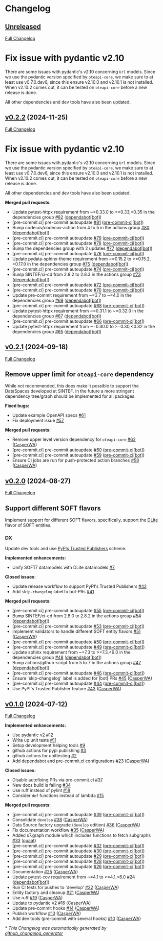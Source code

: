 # Changelog

## [Unreleased](https://github.com/SINTEF/soft7/tree/HEAD)

[Full Changelog](https://github.com/SINTEF/soft7/compare/v0.2.2...HEAD)

# Fix issue with pydantic v2.10

There are some issues with pydantic's v2.10 concerning `Url` models.
Since we use the pydantic version specified by `oteapi-core`, we make sure to at least use v0.7.0.dev6, since this ensure v2.10.0 and v2.10.1 is not installed.
When v2.10.2 comes out, it can be tested on `oteapi-core` before a new release is done.

All other dependencies and dev tools have also been updated.

## [v0.2.2](https://github.com/SINTEF/soft7/tree/v0.2.2) (2024-11-25)

[Full Changelog](https://github.com/SINTEF/soft7/compare/v0.2.1...v0.2.2)

# Fix issue with pydantic v2.10

There are some issues with pydantic's v2.10 concerning `Url` models.
Since we use the pydantic version specified by `oteapi-core`, we make sure to at least use v0.7.0.dev6, since this ensure v2.10.0 and v2.10.1 is not installed.
When v2.10.2 comes out, it can be tested on `oteapi-core` before a new release is done.

All other dependencies and dev tools have also been updated.

**Merged pull requests:**

- Update pytest-httpx requirement from ~=0.33.0 to \>=0.33,\<0.35 in the dependencies group [\#82](https://github.com/SINTEF/soft7/pull/82) ([dependabot[bot]](https://github.com/apps/dependabot))
- \[pre-commit.ci\] pre-commit autoupdate [\#81](https://github.com/SINTEF/soft7/pull/81) ([pre-commit-ci[bot]](https://github.com/apps/pre-commit-ci))
- Bump codecov/codecov-action from 4 to 5 in the actions group [\#80](https://github.com/SINTEF/soft7/pull/80) ([dependabot[bot]](https://github.com/apps/dependabot))
- \[pre-commit.ci\] pre-commit autoupdate [\#79](https://github.com/SINTEF/soft7/pull/79) ([pre-commit-ci[bot]](https://github.com/apps/pre-commit-ci))
- \[pre-commit.ci\] pre-commit autoupdate [\#78](https://github.com/SINTEF/soft7/pull/78) ([pre-commit-ci[bot]](https://github.com/apps/pre-commit-ci))
- Bump the dependencies group with 2 updates [\#77](https://github.com/SINTEF/soft7/pull/77) ([dependabot[bot]](https://github.com/apps/dependabot))
- \[pre-commit.ci\] pre-commit autoupdate [\#76](https://github.com/SINTEF/soft7/pull/76) ([pre-commit-ci[bot]](https://github.com/apps/pre-commit-ci))
- Update pydata-sphinx-theme requirement from ~=0.15.2 to \>=0.15.2,\<0.17.0 in the dependencies group [\#75](https://github.com/SINTEF/soft7/pull/75) ([dependabot[bot]](https://github.com/apps/dependabot))
- \[pre-commit.ci\] pre-commit autoupdate [\#74](https://github.com/SINTEF/soft7/pull/74) ([pre-commit-ci[bot]](https://github.com/apps/pre-commit-ci))
- Bump SINTEF/ci-cd from 2.8.2 to 2.8.3 in the actions group [\#73](https://github.com/SINTEF/soft7/pull/73) ([dependabot[bot]](https://github.com/apps/dependabot))
- \[pre-commit.ci\] pre-commit autoupdate [\#72](https://github.com/SINTEF/soft7/pull/72) ([pre-commit-ci[bot]](https://github.com/apps/pre-commit-ci))
- \[pre-commit.ci\] pre-commit autoupdate [\#70](https://github.com/SINTEF/soft7/pull/70) ([pre-commit-ci[bot]](https://github.com/apps/pre-commit-ci))
- Update pre-commit requirement from ~=3.7 to ~=4.0 in the dependencies group [\#69](https://github.com/SINTEF/soft7/pull/69) ([dependabot[bot]](https://github.com/apps/dependabot))
- \[pre-commit.ci\] pre-commit autoupdate [\#68](https://github.com/SINTEF/soft7/pull/68) ([pre-commit-ci[bot]](https://github.com/apps/pre-commit-ci))
- Update pytest-httpx requirement from ~=0.31.1 to ~=0.32.0 in the dependencies group [\#67](https://github.com/SINTEF/soft7/pull/67) ([dependabot[bot]](https://github.com/apps/dependabot))
- \[pre-commit.ci\] pre-commit autoupdate [\#66](https://github.com/SINTEF/soft7/pull/66) ([pre-commit-ci[bot]](https://github.com/apps/pre-commit-ci))
- Update pytest-httpx requirement from ~=0.30.0 to \>=0.30,\<0.32 in the dependencies group [\#65](https://github.com/SINTEF/soft7/pull/65) ([dependabot[bot]](https://github.com/apps/dependabot))

## [v0.2.1](https://github.com/SINTEF/soft7/tree/v0.2.1) (2024-09-18)

[Full Changelog](https://github.com/SINTEF/soft7/compare/v0.2.0...v0.2.1)

## Remove upper limit for `oteapi-core` dependency

While not recommended, this does make it possible to support the DataSpaces developed at SINTEF.
In the future a more stringent dependency tree/graph should be implemented for all packages.

**Fixed bugs:**

- Update example OpenAPI specs [\#61](https://github.com/SINTEF/soft7/issues/61)
- Fix deployment issue [\#57](https://github.com/SINTEF/soft7/issues/57)

**Merged pull requests:**

- Remove upper level version dependency for `oteapi-core` [\#62](https://github.com/SINTEF/soft7/pull/62) ([CasperWA](https://github.com/CasperWA))
- \[pre-commit.ci\] pre-commit autoupdate [\#60](https://github.com/SINTEF/soft7/pull/60) ([pre-commit-ci[bot]](https://github.com/apps/pre-commit-ci))
- \[pre-commit.ci\] pre-commit autoupdate [\#59](https://github.com/SINTEF/soft7/pull/59) ([pre-commit-ci[bot]](https://github.com/apps/pre-commit-ci))
- Ensure CI jobs are run for push-protected action branches [\#58](https://github.com/SINTEF/soft7/pull/58) ([CasperWA](https://github.com/CasperWA))

## [v0.2.0](https://github.com/SINTEF/soft7/tree/v0.2.0) (2024-08-27)

[Full Changelog](https://github.com/SINTEF/soft7/compare/v0.1.0...v0.2.0)

## Support different SOFT flavors

Implement support for different SOFT flavors, specifically, support the [DLite](https://github.com/SINTEF/dlite) flavor of SOFT entities.

### DX

Update dev tools and use [PyPIs Trusted Publishers](https://docs.pypi.org/trusted-publishers/) scheme.

**Implemented enhancements:**

- Unify SOFT7 datamodels with DLite datamodels [\#7](https://github.com/SINTEF/soft7/issues/7)

**Closed issues:**

- Update release workflow to support PyPI's Trusted Publishers [\#42](https://github.com/SINTEF/soft7/issues/42)
- Add `skip-changelog` label to bot-PRs [\#41](https://github.com/SINTEF/soft7/issues/41)

**Merged pull requests:**

- \[pre-commit.ci\] pre-commit autoupdate [\#55](https://github.com/SINTEF/soft7/pull/55) ([pre-commit-ci[bot]](https://github.com/apps/pre-commit-ci))
- Bump SINTEF/ci-cd from 2.8.0 to 2.8.2 in the actions group [\#54](https://github.com/SINTEF/soft7/pull/54) ([dependabot[bot]](https://github.com/apps/dependabot))
- \[pre-commit.ci\] pre-commit autoupdate [\#53](https://github.com/SINTEF/soft7/pull/53) ([pre-commit-ci[bot]](https://github.com/apps/pre-commit-ci))
- Implement validators to handle different SOFT entity flavors [\#51](https://github.com/SINTEF/soft7/pull/51) ([CasperWA](https://github.com/CasperWA))
- \[pre-commit.ci\] pre-commit autoupdate [\#50](https://github.com/SINTEF/soft7/pull/50) ([pre-commit-ci[bot]](https://github.com/apps/pre-commit-ci))
- \[pre-commit.ci\] pre-commit autoupdate [\#49](https://github.com/SINTEF/soft7/pull/49) ([pre-commit-ci[bot]](https://github.com/apps/pre-commit-ci))
- Update sphinx requirement from ~=7.3 to \>=7.3,\<9.0 in the dependencies group [\#48](https://github.com/SINTEF/soft7/pull/48) ([dependabot[bot]](https://github.com/apps/dependabot))
- Bump actions/github-script from 5 to 7 in the actions group [\#47](https://github.com/SINTEF/soft7/pull/47) ([dependabot[bot]](https://github.com/apps/dependabot))
- \[pre-commit.ci\] pre-commit autoupdate [\#46](https://github.com/SINTEF/soft7/pull/46) ([pre-commit-ci[bot]](https://github.com/apps/pre-commit-ci))
- Ensure 'skip-changelog' label is added for \[bot\] PRs [\#45](https://github.com/SINTEF/soft7/pull/45) ([CasperWA](https://github.com/CasperWA))
- \[pre-commit.ci\] pre-commit autoupdate [\#44](https://github.com/SINTEF/soft7/pull/44) ([pre-commit-ci[bot]](https://github.com/apps/pre-commit-ci))
- Use PyPI's Trusted Publisher feature [\#43](https://github.com/SINTEF/soft7/pull/43) ([CasperWA](https://github.com/CasperWA))

## [v0.1.0](https://github.com/SINTEF/soft7/tree/v0.1.0) (2024-07-12)

[Full Changelog](https://github.com/SINTEF/soft7/compare/2ffa953762f8a6a2766ffb7946afadadbb0a687b...v0.1.0)

**Implemented enhancements:**

- Use pydantic v2 [\#12](https://github.com/SINTEF/soft7/issues/12)
- Write up unit tests [\#11](https://github.com/SINTEF/soft7/issues/11)
- Setup development helping tools [\#9](https://github.com/SINTEF/soft7/issues/9)
- github actions for pypi publishing [\#3](https://github.com/SINTEF/soft7/issues/3)
- github actions for unittesting [\#2](https://github.com/SINTEF/soft7/issues/2)
- Add dependabot and pre-commit.ci configurations [\#23](https://github.com/SINTEF/soft7/pull/23) ([CasperWA](https://github.com/CasperWA))

**Closed issues:**

- Disable autofixing PRs via pre-commit.ci [\#37](https://github.com/SINTEF/soft7/issues/37)
- New docs build is failing [\#34](https://github.com/SINTEF/soft7/issues/34)
- Use ruff instead of pylint [\#18](https://github.com/SINTEF/soft7/issues/18)
- Consider `def` functions instead of lambda [\#15](https://github.com/SINTEF/soft7/issues/15)

**Merged pull requests:**

- \[pre-commit.ci\] pre-commit autoupdate [\#39](https://github.com/SINTEF/soft7/pull/39) ([pre-commit-ci[bot]](https://github.com/apps/pre-commit-ci))
- Consolidate `develop` [\#38](https://github.com/SINTEF/soft7/pull/38) ([CasperWA](https://github.com/CasperWA))
- Data Source factory upgrade \(`develop` edition\) [\#36](https://github.com/SINTEF/soft7/pull/36) ([CasperWA](https://github.com/CasperWA))
- Fix documentation workflow [\#35](https://github.com/SINTEF/soft7/pull/35) ([CasperWA](https://github.com/CasperWA))
- Added s7.graph module which includes functions to fetch subgraphs [\#33](https://github.com/SINTEF/soft7/pull/33) ([quaat](https://github.com/quaat))
- \[pre-commit.ci\] pre-commit autoupdate [\#32](https://github.com/SINTEF/soft7/pull/32) ([pre-commit-ci[bot]](https://github.com/apps/pre-commit-ci))
- \[pre-commit.ci\] pre-commit autoupdate [\#30](https://github.com/SINTEF/soft7/pull/30) ([pre-commit-ci[bot]](https://github.com/apps/pre-commit-ci))
- \[pre-commit.ci\] pre-commit autoupdate [\#29](https://github.com/SINTEF/soft7/pull/29) ([pre-commit-ci[bot]](https://github.com/apps/pre-commit-ci))
- \[pre-commit.ci\] pre-commit autoupdate [\#28](https://github.com/SINTEF/soft7/pull/28) ([pre-commit-ci[bot]](https://github.com/apps/pre-commit-ci))
- \[pre-commit.ci\] pre-commit autoupdate [\#26](https://github.com/SINTEF/soft7/pull/26) ([pre-commit-ci[bot]](https://github.com/apps/pre-commit-ci))
- Documentation [\#25](https://github.com/SINTEF/soft7/pull/25) ([CasperWA](https://github.com/CasperWA))
- Update pytest-cov requirement from ~=4.1 to \>=4.1,\<6.0 [\#24](https://github.com/SINTEF/soft7/pull/24) ([dependabot[bot]](https://github.com/apps/dependabot))
- Run CI tests for pushes to 'develop' [\#22](https://github.com/SINTEF/soft7/pull/22) ([CasperWA](https://github.com/CasperWA))
- Entity factory and cleanup [\#21](https://github.com/SINTEF/soft7/pull/21) ([CasperWA](https://github.com/CasperWA))
- Use ruff [\#19](https://github.com/SINTEF/soft7/pull/19) ([CasperWA](https://github.com/CasperWA))
- Update to pydantic v2 [\#16](https://github.com/SINTEF/soft7/pull/16) ([CasperWA](https://github.com/CasperWA))
- Update pre-commit hooks [\#14](https://github.com/SINTEF/soft7/pull/14) ([CasperWA](https://github.com/CasperWA))
- Publish workflow [\#13](https://github.com/SINTEF/soft7/pull/13) ([CasperWA](https://github.com/CasperWA))
- Add dev tools \(pre-commit with several hooks\) [\#10](https://github.com/SINTEF/soft7/pull/10) ([CasperWA](https://github.com/CasperWA))



\* *This Changelog was automatically generated by [github_changelog_generator](https://github.com/github-changelog-generator/github-changelog-generator)*
